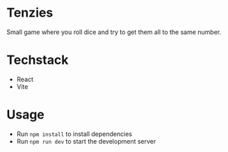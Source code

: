 # Tenzies

Small game where you roll dice and try to get them all to the same number.

# Techstack

- React
- Vite

# Usage

- Run `npm install` to install dependencies
- Run `npm run dev` to start the development server
